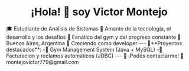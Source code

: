 
<h1 align="center"> ¡Hola! 👋 soy Victor Montejo</h1>
🎓 Estudiante de Análisis de Sistemas
🧪 Amante de la tecnología, el desarrollo y los desafíos
💪 Fanático del gym y del progreso constante
📍  Buenos Aires, Argentina
🚀 Creciendo como developer
---
💼**Proyectos destacados**:
-🔧 Gym Management System (Java + MySQL)
-📃 Facturacion y reclamos automáticos (JDBC)
---
📮 ¡Podés contactarme!
📧 montejovictor779@gmail.com
